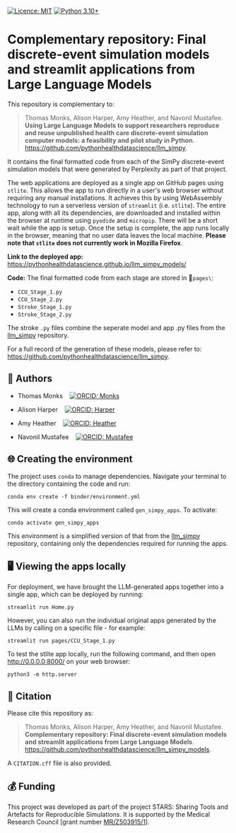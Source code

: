 [![Licence: MIT](https://img.shields.io/badge/Licence-MIT-yellow.svg)](https://opensource.org/licenses/MIT)
[![Python 3.10+](https://img.shields.io/badge/-Python_≥_3.10-306998?logo=python&logoColor=white)](https://www.python.org/downloads/release/python-360+/)

# Complementary repository: Final discrete-event simulation models and streamlit applications from Large Language Models

This repository is complementary to:

> Thomas Monks, Alison Harper, Amy Heather, and Navonil Mustafee. **Using Large Language Models to support researchers reproduce and reuse unpublished health care discrete-event simulation computer models: a feasibility and pilot study in Python**. https://github.com/pythonhealthdatascience/llm_simpy.

It contains the final formatted code from each of the SimPy discrete-event simulation models that were generated by Perplexity as part of that project.

The web applications are deployed as a single app on GitHub pages using `stlite`. This allows the app to run directly in a user's web browser without requiring any manual installations. It achieves this by using WebAssembly technology to run a serverless version of `streamlit` (i.e. `stlite`). The entire app, along with all its dependencies, are downloaded and installed within the browser at runtime using `pyodide` and `micropip`. There will be a short wait while the app is setup. Once the setup is complete, the app runs locally in the browser, meaning that no user data leaves the local machine. **Please note that `stlite` does not currently work in Mozilla Firefox**.

**Link to the deployed app:** https://pythonhealthdatascience.github.io/llm_simpy_models/

**Code:** The final formatted code from each stage are stored in 📁`pages\`:

* `CCU_Stage_1.py`
* `CCU_Stage_2.py`
* `Stroke_Stage_1.py`
* `Stroke_Stage_2.py`

The stroke `.py` files combine the seperate model and app .py files from the [llm_simpy](https://github.com/pythonhealthdatascience/llm_simpy) repository.

For a full record of the generation of these models, please refer to: https://github.com/pythonhealthdatascience/llm_simpy.

## 👥 Authors

* Thomas Monks &nbsp;&nbsp; [![ORCID: Monks](https://img.shields.io/badge/ORCID-0000--0003--2631--4481-brightgreen)](https://orcid.org/0000-0003-2631-4481)

* Alison Harper &nbsp;&nbsp; [![ORCID: Harper](https://img.shields.io/badge/ORCID-0000--0001--5274--5037-brightgreen)](https://orcid.org/0000-0001-5274-5037)

* Amy Heather &nbsp;&nbsp; [![ORCID: Heather](https://img.shields.io/badge/ORCID-0000--0002--6596--3479-brightgreen)](https://orcid.org/0000-0002-6596-3479)

* Navonil Mustafee &nbsp;&nbsp; [![ORCID: Mustafee](https://img.shields.io/badge/ORCID-0000--0002--2204--8924-brightgreen)](https://orcid.org/0000-0002-2204-8924)

## 🌐 Creating the environment

The project uses `conda` to manage dependencies. Navigate your terminal to the directory containing the code and run:

```
conda env create -f binder/environment.yml
```

This will create a conda environment called `gen_simpy_apps`. To activate:

```
conda activate gen_simpy_apps
```

This environment is a simplified version of that from the [llm_simpy](https://github.com/pythonhealthdatascience/llm_simpy) repository, containing only the dependencies required for running the apps.

## 🖥️ Viewing the apps locally

For deployment, we have brought the LLM-generated apps together into a single app, which can be deployed by running:

```
streamlit run Home.py
```

However, you can also run the individual original apps generated by the LLMs by calling on a specific file - for example:

```
streamlit run pages/CCU_Stage_1.py
```

To test the stlite app locally, run the following command, and then open <http://0.0.0.0:8000/> on your web browser:

```
python3 -m http.server
```

## 📝 Citation

Please cite this repository as:

> Thomas Monks, Alison Harper, Amy Heather, and Navonil Mustafee. **Complementary repository: Final discrete-event simulation models and streamlit applications from Large Language Models**. <https://github.com/pythonhealthdatascience/llm_simpy_models>.

A `CITATION.cff` file is also provided.

<!--TODO: Archive repository on Zenodo, and cite that -->

## 💰 Funding

This project was developed as part of the project STARS: Sharing Tools and Artefacts for Reproducible Simulations. It is supported by the Medical Research Council [grant number [MR/Z503915/1](https://gtr.ukri.org/projects?ref=MR%2FZ503915%2F1)].